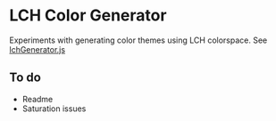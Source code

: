 # LCH Color Generator

Experiments with generating color themes using LCH colorspace. See [lchGenerator.js](https://github.com/irvinebroque/lch-color-theme-generator/blob/master/components/lchGenerator.js)

## To do

- Readme
- Saturation issues